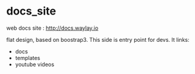 # docs_site
web docs site : http://docs.waylay.io

flat design, based on boostrap3. This side is entry point for devs. It links:
* docs
* templates
* youtube videos
